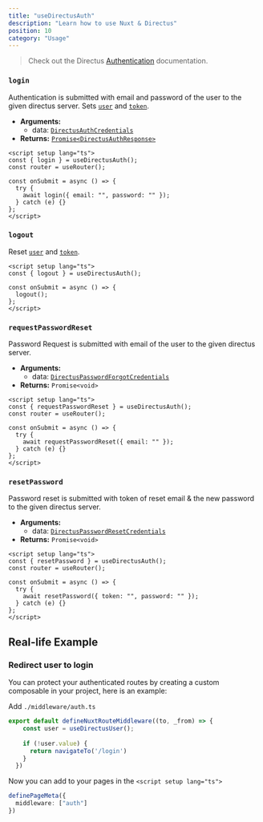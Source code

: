 ```yaml
---
title: "useDirectusAuth"
description: "Learn how to use Nuxt & Directus"
position: 10
category: "Usage"
---
```


> Check out the Directus [Authentication](https://docs.directus.io/reference/authentication/) documentation.

### `login`

Authentication is submitted with email and password of the user to the given directus server. Sets [`user`](/usage/useDirectusUser) and [`token`](/usage#useDirectusToken).

- **Arguments:**
  - data: [`DirectusAuthCredentials`](https://github.com/Intevel/nuxt-directus/blob/master/src/runtime/types/index.d.ts#L3)
- **Returns:** [`Promise<DirectusAuthResponse>`](https://github.com/Intevel/nuxt-directus/blob/master/src/runtime/types/index.d.ts#L9)

```vue [pages/login.vue]
<script setup lang="ts">
const { login } = useDirectusAuth();
const router = useRouter();

const onSubmit = async () => {
  try {
    await login({ email: "", password: "" });
  } catch (e) {}
};
</script>
```

### `logout`

Reset [`user`](/usage/useDirectusUser) and [`token`](/usage#useDirectusToken).

```vue [pages/home.vue]
<script setup lang="ts">
const { logout } = useDirectusAuth();

const onSubmit = async () => {
  logout();
};
</script>
```

### `requestPasswordReset`

Password Request is submitted with email of the user to the given directus server.

- **Arguments:**
  - data: [`DirectusPasswordForgotCredentials`](https://github.com/Intevel/nuxt-directus/blob/master/src/runtime/types/index.d.ts#L16)
- **Returns:** `Promise<void>`

```vue
<script setup lang="ts">
const { requestPasswordReset } = useDirectusAuth();
const router = useRouter();

const onSubmit = async () => {
  try {
    await requestPasswordReset({ email: "" });
  } catch (e) {}
};
</script>
```

### `resetPassword`

Password reset is submitted with token of reset email & the new password to the given directus server.

- **Arguments:**
  - data: [`DirectusPasswordResetCredentials`](https://github.com/Intevel/nuxt-directus/blob/master/src/runtime/types/index.d.ts#L21)
- **Returns:** `Promise<void>`

```vue
<script setup lang="ts">
const { resetPassword } = useDirectusAuth();
const router = useRouter();

const onSubmit = async () => {
  try {
    await resetPassword({ token: "", password: "" });
  } catch (e) {}
};
</script>
```

## Real-life Example
### Redirect user to login
You can protect your authenticated routes by creating a custom composable in your project, here is an example:

Add ```./middleware/auth.ts```

```ts
export default defineNuxtRouteMiddleware((to, _from) => {
    const user = useDirectusUser();
  
    if (!user.value) {
      return navigateTo('/login')
    }
  })
```

Now you can add to your pages in the ```<script setup lang="ts">```
```ts
definePageMeta({
  middleware: ["auth"]
})
```